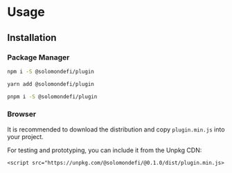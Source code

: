 # Usage

## Installation

### Package Manager

```bash
npm i -S @solomondefi/plugin
```

```bash
yarn add @solomondefi/plugin
```

```bash
pnpm i -S @solomondefi/plugin
```

### Browser

It is recommended to download the distribution and copy `plugin.min.js` into your project.

For testing and prototyping, you can include it from the Unpkg CDN:
```
<script src="https://unpkg.com/@solomondefi/@0.1.0/dist/plugin.min.js>
```
